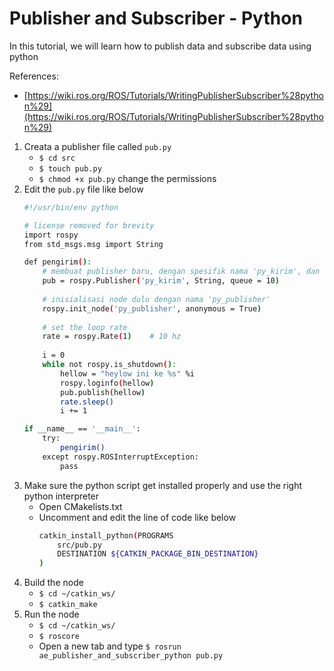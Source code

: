 # Publisher and Subscriber - Python
In this tutorial, we will learn how to publish data and subscribe data using python

References:
- [https://wiki.ros.org/ROS/Tutorials/WritingPublisherSubscriber%28python%29](https://wiki.ros.org/ROS/Tutorials/WritingPublisherSubscriber%28python%29) 

1. Creata a publisher file called `pub.py`
	- `$ cd src`
	- `$ touch pub.py`
	- `$ chmod +x pub.py`	change the permissions
2. Edit the `pub.py` file like below
	```sh
	#!/usr/bin/env python

	# license removed for brevity
	import rospy
	from std_msgs.msg import String

	def pengirim():
		# membuat publisher baru, dengan spesifik nama 'py_kirim', dan queue_size = 10
		pub = rospy.Publisher('py_kirim', String, queue = 10)
		
		# inisialisasi node dulu dengan nama 'py_publisher'
		rospy.init_node('py_publisher', anonymous = True)
		
		# set the loop rate
		rate = rospy.Rate(1)	# 10 hz
		
		i = 0
		while not rospy.is_shutdown():
			hellow = "heylow ini ke %s" %i
			rospy.loginfo(hellow)
			pub.publish(hellow)
			rate.sleep()
			i += 1

	if __name__ == '__main__':
		try:
			pengirim()
		except rospy.ROSInterruptException:
			pass
	
	```
3. Make sure the python script get installed properly and use the right python interpreter
	- Open CMakelists.txt
	- Uncomment and edit the line of code like below
		```sh
		catkin_install_python(PROGRAMS
			src/pub.py
			DESTINATION ${CATKIN_PACKAGE_BIN_DESTINATION}
		)
		```
4. Build the node
	- `$ cd ~/catkin_ws/`
	- `$ catkin_make`
5. Run the node
	- `$ cd ~/catkin_ws/`
	- `$ roscore`
	- Open a new tab and type `$ rosrun ae_publisher_and_subscriber_python pub.py`
